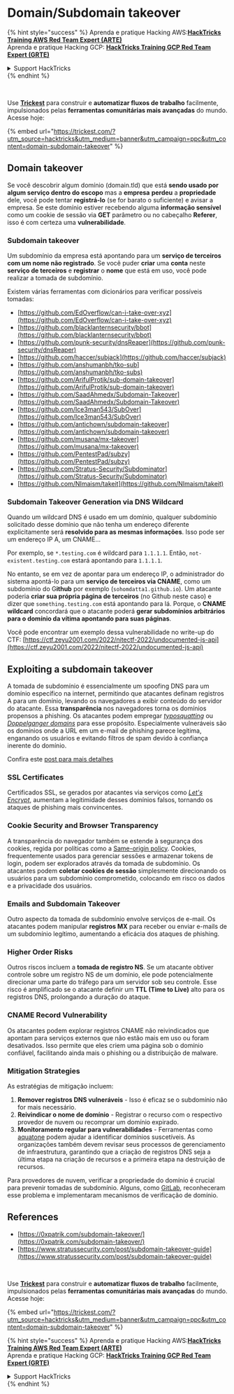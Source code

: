 # Domain/Subdomain takeover

{% hint style="success" %}
Aprenda e pratique Hacking AWS:<img src="../.gitbook/assets/arte.png" alt="" data-size="line">[**HackTricks Training AWS Red Team Expert (ARTE)**](https://training.hacktricks.xyz/courses/arte)<img src="../.gitbook/assets/arte.png" alt="" data-size="line">\
Aprenda e pratique Hacking GCP: <img src="../.gitbook/assets/grte.png" alt="" data-size="line">[**HackTricks Training GCP Red Team Expert (GRTE)**<img src="../.gitbook/assets/grte.png" alt="" data-size="line">](https://training.hacktricks.xyz/courses/grte)

<details>

<summary>Support HackTricks</summary>

* Confira os [**planos de assinatura**](https://github.com/sponsors/carlospolop)!
* **Junte-se ao** 💬 [**grupo do Discord**](https://discord.gg/hRep4RUj7f) ou ao [**grupo do telegram**](https://t.me/peass) ou **siga**-nos no **Twitter** 🐦 [**@hacktricks\_live**](https://twitter.com/hacktricks\_live)**.**
* **Compartilhe truques de hacking enviando PRs para os repositórios do** [**HackTricks**](https://github.com/carlospolop/hacktricks) e [**HackTricks Cloud**](https://github.com/carlospolop/hacktricks-cloud).

</details>
{% endhint %}

<figure><img src="../.gitbook/assets/image (48).png" alt=""><figcaption></figcaption></figure>

\
Use [**Trickest**](https://trickest.com/?utm\_source=hacktricks\&utm\_medium=text\&utm\_campaign=ppc\&utm\_term=trickest\&utm\_content=domain-subdomain-takeover) para construir e **automatizar fluxos de trabalho** facilmente, impulsionados pelas **ferramentas comunitárias mais avançadas** do mundo.\
Acesse hoje:

{% embed url="https://trickest.com/?utm_source=hacktricks&utm_medium=banner&utm_campaign=ppc&utm_content=domain-subdomain-takeover" %}

## Domain takeover

Se você descobrir algum domínio (domain.tld) que está **sendo usado por algum serviço dentro do escopo** mas a **empresa** **perdeu** a **propriedade** dele, você pode tentar **registrá-lo** (se for barato o suficiente) e avisar a empresa. Se este domínio estiver recebendo alguma **informação sensível** como um cookie de sessão via **GET** parâmetro ou no cabeçalho **Referer**, isso é com certeza uma **vulnerabilidade**.

### Subdomain takeover

Um subdomínio da empresa está apontando para um **serviço de terceiros com um nome não registrado**. Se você puder **criar** uma **conta** neste **serviço de terceiros** e **registrar** o **nome** que está em uso, você pode realizar a tomada de subdomínio.

Existem várias ferramentas com dicionários para verificar possíveis tomadas:

* [https://github.com/EdOverflow/can-i-take-over-xyz](https://github.com/EdOverflow/can-i-take-over-xyz)
* [https://github.com/blacklanternsecurity/bbot](https://github.com/blacklanternsecurity/bbot)
* [https://github.com/punk-security/dnsReaper](https://github.com/punk-security/dnsReaper)
* [https://github.com/haccer/subjack](https://github.com/haccer/subjack)
* [https://github.com/anshumanbh/tko-sub](https://github.com/anshumanbh/tko-subs)
* [https://github.com/ArifulProtik/sub-domain-takeover](https://github.com/ArifulProtik/sub-domain-takeover)
* [https://github.com/SaadAhmedx/Subdomain-Takeover](https://github.com/SaadAhmedx/Subdomain-Takeover)
* [https://github.com/Ice3man543/SubOver](https://github.com/Ice3man543/SubOver)
* [https://github.com/antichown/subdomain-takeover](https://github.com/antichown/subdomain-takeover)
* [https://github.com/musana/mx-takeover](https://github.com/musana/mx-takeover)
* [https://github.com/PentestPad/subzy](https://github.com/PentestPad/subzy)
* [https://github.com/Stratus-Security/Subdominator](https://github.com/Stratus-Security/Subdominator)
* [https://github.com/NImaism/takeit](https://github.com/NImaism/takeit)

### Subdomain Takeover Generation via DNS Wildcard

Quando um wildcard DNS é usado em um domínio, qualquer subdomínio solicitado desse domínio que não tenha um endereço diferente explicitamente será **resolvido para as mesmas informações**. Isso pode ser um endereço IP A, um CNAME...

Por exemplo, se `*.testing.com` é wildcard para `1.1.1.1`. Então, `not-existent.testing.com` estará apontando para `1.1.1.1`.

No entanto, se em vez de apontar para um endereço IP, o administrador do sistema apontá-lo para um **serviço de terceiros via CNAME**, como um subdomínio do G**ithub** por exemplo (`sohomdatta1.github.io`). Um atacante poderia **criar sua própria página de terceiros** (no Github neste caso) e dizer que `something.testing.com` está apontando para lá. Porque, o **CNAME wildcard** concordará que o atacante poderá **gerar subdomínios arbitrários para o domínio da vítima apontando para suas páginas**.

Você pode encontrar um exemplo dessa vulnerabilidade no write-up do CTF: [https://ctf.zeyu2001.com/2022/nitectf-2022/undocumented-js-api](https://ctf.zeyu2001.com/2022/nitectf-2022/undocumented-js-api)

## Exploiting a subdomain takeover

A tomada de subdomínio é essencialmente um spoofing DNS para um domínio específico na internet, permitindo que atacantes definam registros A para um domínio, levando os navegadores a exibir conteúdo do servidor do atacante. Essa **transparência** nos navegadores torna os domínios propensos a phishing. Os atacantes podem empregar [_typosquatting_](https://en.wikipedia.org/wiki/Typosquatting) ou [_Doppelganger domains_](https://en.wikipedia.org/wiki/Doppelg%C3%A4nger) para esse propósito. Especialmente vulneráveis são os domínios onde a URL em um e-mail de phishing parece legítima, enganando os usuários e evitando filtros de spam devido à confiança inerente do domínio.

Confira este [post para mais detalhes](https://0xpatrik.com/subdomain-takeover/)

### **SSL Certificates**

Certificados SSL, se gerados por atacantes via serviços como [_Let's Encrypt_](https://letsencrypt.org/), aumentam a legitimidade desses domínios falsos, tornando os ataques de phishing mais convincentes.

### **Cookie Security and Browser Transparency**

A transparência do navegador também se estende à segurança dos cookies, regida por políticas como a [Same-origin policy](https://en.wikipedia.org/wiki/Same-origin\_policy). Cookies, frequentemente usados para gerenciar sessões e armazenar tokens de login, podem ser explorados através da tomada de subdomínio. Os atacantes podem **coletar cookies de sessão** simplesmente direcionando os usuários para um subdomínio comprometido, colocando em risco os dados e a privacidade dos usuários.

### **Emails and Subdomain Takeover**

Outro aspecto da tomada de subdomínio envolve serviços de e-mail. Os atacantes podem manipular **registros MX** para receber ou enviar e-mails de um subdomínio legítimo, aumentando a eficácia dos ataques de phishing.

### **Higher Order Risks**

Outros riscos incluem a **tomada de registro NS**. Se um atacante obtiver controle sobre um registro NS de um domínio, ele pode potencialmente direcionar uma parte do tráfego para um servidor sob seu controle. Esse risco é amplificado se o atacante definir um **TTL (Time to Live)** alto para os registros DNS, prolongando a duração do ataque.

### CNAME Record Vulnerability

Os atacantes podem explorar registros CNAME não reivindicados que apontam para serviços externos que não estão mais em uso ou foram desativados. Isso permite que eles criem uma página sob o domínio confiável, facilitando ainda mais o phishing ou a distribuição de malware.

### **Mitigation Strategies**

As estratégias de mitigação incluem:

1. **Remover registros DNS vulneráveis** - Isso é eficaz se o subdomínio não for mais necessário.
2. **Reivindicar o nome de domínio** - Registrar o recurso com o respectivo provedor de nuvem ou recomprar um domínio expirado.
3. **Monitoramento regular para vulnerabilidades** - Ferramentas como [aquatone](https://github.com/michenriksen/aquatone) podem ajudar a identificar domínios suscetíveis. As organizações também devem revisar seus processos de gerenciamento de infraestrutura, garantindo que a criação de registros DNS seja a última etapa na criação de recursos e a primeira etapa na destruição de recursos.

Para provedores de nuvem, verificar a propriedade do domínio é crucial para prevenir tomadas de subdomínio. Alguns, como [GitLab](https://about.gitlab.com/2018/02/05/gitlab-pages-custom-domain-validation/), reconheceram esse problema e implementaram mecanismos de verificação de domínio.

## References

* [https://0xpatrik.com/subdomain-takeover/](https://0xpatrik.com/subdomain-takeover/)
* [https://www.stratussecurity.com/post/subdomain-takeover-guide](https://www.stratussecurity.com/post/subdomain-takeover-guide)

<figure><img src="../.gitbook/assets/image (48).png" alt=""><figcaption></figcaption></figure>

\
Use [**Trickest**](https://trickest.com/?utm\_source=hacktricks\&utm\_medium=text\&utm\_campaign=ppc\&utm\_term=trickest\&utm\_content=domain-subdomain-takeover) para construir e **automatizar fluxos de trabalho** facilmente, impulsionados pelas **ferramentas comunitárias mais avançadas** do mundo.\
Acesse hoje:

{% embed url="https://trickest.com/?utm_source=hacktricks&utm_medium=banner&utm_campaign=ppc&utm_content=domain-subdomain-takeover" %}

{% hint style="success" %}
Aprenda e pratique Hacking AWS:<img src="../.gitbook/assets/arte.png" alt="" data-size="line">[**HackTricks Training AWS Red Team Expert (ARTE)**](https://training.hacktricks.xyz/courses/arte)<img src="../.gitbook/assets/arte.png" alt="" data-size="line">\
Aprenda e pratique Hacking GCP: <img src="../.gitbook/assets/grte.png" alt="" data-size="line">[**HackTricks Training GCP Red Team Expert (GRTE)**<img src="../.gitbook/assets/grte.png" alt="" data-size="line">](https://training.hacktricks.xyz/courses/grte)

<details>

<summary>Support HackTricks</summary>

* Confira os [**planos de assinatura**](https://github.com/sponsors/carlospolop)!
* **Junte-se ao** 💬 [**grupo do Discord**](https://discord.gg/hRep4RUj7f) ou ao [**grupo do telegram**](https://t.me/peass) ou **siga**-nos no **Twitter** 🐦 [**@hacktricks\_live**](https://twitter.com/hacktricks\_live)**.**
* **Compartilhe truques de hacking enviando PRs para os repositórios do** [**HackTricks**](https://github.com/carlospolop/hacktricks) e [**HackTricks Cloud**](https://github.com/carlospolop/hacktricks-cloud).

</details>
{% endhint %}
